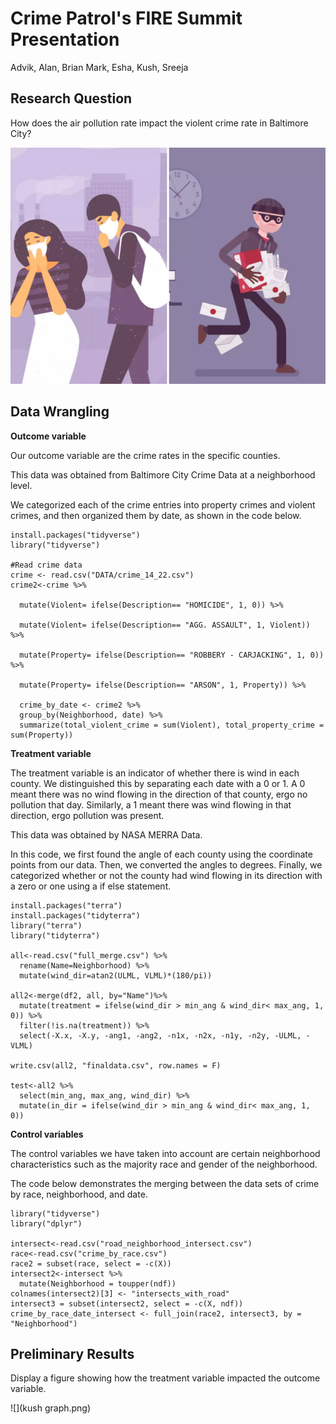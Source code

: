 Crime Patrol's FIRE Summit Presentation
================
Advik, Alan, Brian Mark, Esha, Kush, Sreeja

## Research Question

How does the air pollution rate impact the violent crime rate in Baltimore City?

![](pollutioncrime.webp)

## Data Wrangling

**Outcome variable**

Our outcome variable are the crime rates in the specific counties.

This data was obtained from Baltimore City Crime Data at a neighborhood level.

We categorized each of the crime entries into property crimes and violent crimes, and then organized them by date, as shown in the code below.

``` 
install.packages("tidyverse")
library("tidyverse")

#Read crime data
crime <- read.csv("DATA/crime_14_22.csv")
crime2<-crime %>%
  
  mutate(Violent= ifelse(Description== "HOMICIDE", 1, 0)) %>%
  
  mutate(Violent= ifelse(Description== "AGG. ASSAULT", 1, Violent)) %>%
  
  mutate(Property= ifelse(Description== "ROBBERY - CARJACKING", 1, 0)) %>%
  
  mutate(Property= ifelse(Description== "ARSON", 1, Property)) %>%
  
  crime_by_date <- crime2 %>%
  group_by(Neighborhood, date) %>%
  summarize(total_violent_crime = sum(Violent), total_property_crime = sum(Property))
```

**Treatment variable**

The treatment variable is an indicator of whether there is wind in each county. We distinguished this by separating each date with a 0 or 1. A 0 meant there was no wind flowing in the direction of that county, ergo no pollution that day. Similarly, a 1 meant there was wind flowing in that direction, ergo pollution was present.

This data was obtained by NASA MERRA Data.

In this code, we first found the angle of each county using the coordinate points from our data. Then, we converted the angles to degrees. Finally, we categorized whether or not the county had wind flowing in its direction with a zero or one using a if else statement.
``` 
install.packages("terra")
install.packages("tidyterra")
library("terra")
library("tidyterra")

all<-read.csv("full_merge.csv") %>%
  rename(Name=Neighborhood) %>%
  mutate(wind_dir=atan2(ULML, VLML)*(180/pi))

all2<-merge(df2, all, by="Name")%>%
  mutate(treatment = ifelse(wind_dir > min_ang & wind_dir< max_ang, 1, 0)) %>%
  filter(!is.na(treatment)) %>%
  select(-X.x, -X.y, -ang1, -ang2, -n1x, -n2x, -n1y, -n2y, -ULML, -VLML)

write.csv(all2, "finaldata.csv", row.names = F)

test<-all2 %>%
  select(min_ang, max_ang, wind_dir) %>%
  mutate(in_dir = ifelse(wind_dir > min_ang & wind_dir< max_ang, 1, 0))
``` 
**Control variables**

The control variables we have taken into account are certain neighborhood characteristics such as the majority race and gender of the neighborhood.

The code below demonstrates the merging between the data sets of crime by race, neighborhood, and date.

``` 
library("tidyverse")
library("dplyr")

intersect<-read.csv("road_neighborhood_intersect.csv")
race<-read.csv("crime_by_race.csv")
race2 = subset(race, select = -c(X))
intersect2<-intersect %>%
  mutate(Neighborhood = toupper(ndf))
colnames(intersect2)[3] <- "intersects_with_road"
intersect3 = subset(intersect2, select = -c(X, ndf))
crime_by_race_date_intersect <- full_join(race2, intersect3, by = "Neighborhood")
``` 
## Preliminary Results

Display a figure showing how the treatment variable impacted the outcome
variable.

![](kush graph.png)
